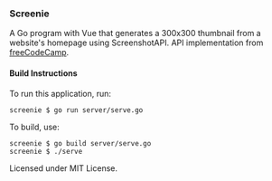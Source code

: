 ### Screenie
A Go program with Vue that generates a 300x300 thumbnail from a website's homepage using ScreenshotAPI.
API implementation from [freeCodeCamp](https://www.freecodecamp.org/news/how-i-set-up-a-real-world-project-with-go-and-vue/).

#### Build Instructions
To run this application, run:
```
screenie $ go run server/serve.go
```

To build, use:
```
screenie $ go build server/serve.go
screenie $ ./serve
```

Licensed under MIT License.
